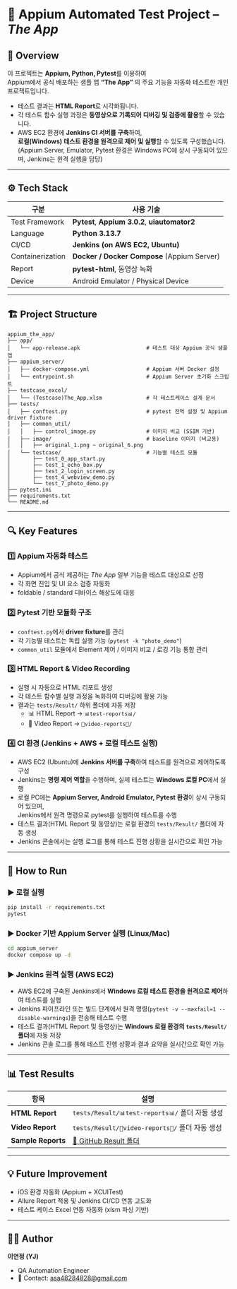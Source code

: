 # 📱 Appium Automated Test Project – *The App*

## 🧩 Overview
이 프로젝트는 **Appium, Python, Pytest**를 이용하여  
Appium에서 공식 배포하는 샘플 앱 **“The App”** 의 주요 기능을 자동화 테스트한 개인 프로젝트입니다.

- 테스트 결과는 **HTML Report**로 시각화됩니다.  
- 각 테스트 함수 실행 과정은 **동영상으로 기록되어 디버깅 및 검증에 활용**할 수 있습니다.  
- AWS EC2 환경에 **Jenkins CI 서버를 구축**하여,  
  **로컬(Windows) 테스트 환경을 원격으로 제어 및 실행**할 수 있도록 구성했습니다.  
  (Appium Server, Emulator, Pytest 환경은 Windows PC에 상시 구동되어 있으며, Jenkins는 원격 실행을 담당)

---

## ⚙️ Tech Stack
| 구분 | 사용 기술 |
|------|------------|
| Test Framework | **Pytest**, **Appium 3.0.2**, **uiautomator2** |
| Language | **Python 3.13.7** |
| CI/CD | **Jenkins (on AWS EC2, Ubuntu)** |
| Containerization | **Docker / Docker Compose** (Appium Server) |
| Report | **pytest-html**, 동영상 녹화 |
| Device | Android Emulator / Physical Device |

---

## 🏗️ Project Structure
```
appium_the_app/
├── app/
│   └── app-release.apk                     # 테스트 대상 Appium 공식 샘플 앱
├── appium_server/
│   ├── docker-compose.yml                  # Appium 서버 Docker 설정
│   └── entrypoint.sh                       # Appium Server 초기화 스크립트
├── testcase_excel/
│   └── (Testcase)The_App.xlsm              # 각 테스트케이스 설계 문서
├── tests/
│   ├── conftest.py                         # pytest 전역 설정 및 Appium driver fixture
│   ├── common_util/
│   │   ├── control_image.py                # 이미지 비교 (SSIM 기반)
│   ├── image/                              # baseline 이미지 (비교용)
│   │   ├── original_1.png ~ original_6.png
│   └── testcase/                           # 기능별 테스트 모듈
│       ├── test_0_app_start.py
│       ├── test_1_echo_box.py
│       ├── test_2_login_screen.py
│       ├── test_4_webview_demo.py
│       └── test_7_photo_demo.py
├── pytest.ini
├── requirements.txt
└── README.md
```

---

## 🔍 Key Features

### 1️⃣ **Appium 자동화 테스트**
- Appium에서 공식 제공하는 *The App* 일부 기능을 테스트 대상으로 선정  
- 각 화면 진입 및 UI 요소 검증 자동화  
- foldable / standard 디바이스 해상도에 대응  

### 2️⃣ **Pytest 기반 모듈화 구조**
- `conftest.py`에서 **driver fixture**를 관리  
- 각 기능별 테스트는 독립 실행 가능 (`pytest -k "photo_demo"`)  
- `common_util` 모듈에서 Element 제어 / 이미지 비교 / 로깅 기능 통합 관리  

### 3️⃣ **HTML Report & Video Recording**
- 실행 시 자동으로 HTML 리포트 생성  
- 각 테스트 함수별 실행 과정을 녹화하여 디버깅에 활용 가능  
- 결과는 `tests/Result/` 하위 폴더에 자동 저장  
  - 📊 HTML Report → `📊test-reports📊/`
  - 🎥 Video Report → `🎥video-reports🎥/`

### 4️⃣ **CI 환경 (Jenkins + AWS + 로컬 테스트 실행)**
- AWS EC2 (Ubuntu)에 **Jenkins 서버를 구축**하여 테스트를 원격으로 제어하도록 구성  
- Jenkins는 **명령 제어 역할**을 수행하며, 실제 테스트는 **Windows 로컬 PC**에서 실행  
- 로컬 PC에는 **Appium Server, Android Emulator, Pytest 환경**이 상시 구동되어 있으며,  
  Jenkins에서 원격 명령으로 pytest를 실행하여 테스트를 수행  
- 테스트 결과(HTML Report 및 동영상)는 로컬 환경의 `tests/Result/` 폴더에 자동 생성  
- Jenkins 콘솔에서는 실행 로그를 통해 테스트 진행 상황을 실시간으로 확인 가능

---

## 🚀 How to Run

### ▶️ 로컬 실행
```bash
pip install -r requirements.txt
pytest
```

### ▶️ Docker 기반 Appium Server 실행 (Linux/Mac)
```bash
cd appium_server
docker compose up -d
```

### ▶️ Jenkins 원격 실행 (AWS EC2)
- AWS EC2에 구축된 Jenkins에서 **Windows 로컬 테스트 환경을 원격으로 제어**하여 테스트를 실행  
- Jenkins 파이프라인 또는 빌드 단계에서 원격 명령(`pytest -v --maxfail=1 --disable-warnings`)을 전송해 테스트 수행  
- 테스트 결과(HTML Report 및 동영상)는 **Windows 로컬 환경의 `tests/Result/` 폴더**에 자동 저장  
- Jenkins 콘솔 로그를 통해 테스트 진행 상황과 결과 요약을 실시간으로 확인 가능

---

## 📊 Test Results
| 항목 | 설명 |
|------|------|
| **HTML Report** | `tests/Result/📊test-reports📊/` 폴더 자동 생성 |
| **Video Report** | `tests/Result/🎥video-reports🎥/` 폴더 자동 생성 |
| **Sample Reports** | [📁 GitHub Result 폴더](https://github.com/leeyeonjung/appium_the_app/tree/main/tests/Result) |

---

## 💡 Future Improvement
- iOS 환경 자동화 (Appium + XCUITest)
- Allure Report 적용 및 Jenkins CI/CD 연동 고도화
- 테스트 케이스 Excel 연동 자동화 (xlsm 파싱 기반)

---

## 👩‍💻 Author
**이연정 (YJ)**  
- QA Automation Engineer
- 📧 Contact: asa48284828@gmail.com
